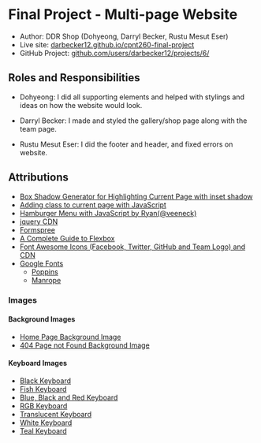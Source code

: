 # Final Project - Multi-page Website
- Author: DDR Shop (Dohyeong, Darryl Becker, Rustu Mesut Eser)
- Live site: [darbecker12.github.io/cpnt260-final-project](https://darbecker12.github.io/cpnt260-final-project/)
- GitHub Project: [github.com/users/darbecker12/projects/6/](https://github.com/users/darbecker12/projects/6/)

## Roles and Responsibilities
- Dohyeong: I did all supporting elements and helped with stylings and ideas on how the website would look.

- Darryl Becker: I made and styled the gallery/shop page along with the team page.

- Rustu Mesut Eser: I did the footer and header, and fixed errors on website.

## Attributions
- [Box Shadow Generator for Highlighting Current Page with inset shadow](https://developer.mozilla.org/en-US/docs/Web/CSS/CSS_Backgrounds_and_Borders/Box-shadow_generator)
- [Adding class to current page with JavaScript](http://www.eznetu.com/current-link.html)
- [Hamburger Menu with JavaScript by Ryan(@veeneck)](https://codepen.io/veeneck/pen/odLvQz)
- [jquery CDN](https://cdnjs.com/libraries/jquery)
- [Formspree](https://formspree.io/)
- [A Complete Guide to Flexbox](https://css-tricks.com/snippets/css/a-guide-to-flexbox/)
- [Font Awesome Icons (Facebook, Twitter, GitHub and Team Logo) and CDN](https://fontawesome.com/)
- [Google Fonts](https://fonts.google.com/)
    - [Poppins](https://fonts.google.com/specimen/Poppins)
    - [Manrope](https://fonts.google.com/specimen/Manrope)

### Images
#### Background Images
- [Home Page Background Image](https://www.shutterstock.com/image-photo/top-view-office-733243111)
- [404 Page not Found Background Image](https://www.pexels.com/photo/gray-wooden-maze-3715428/)

#### Keyboard Images
- [Black Keyboard](https://unsplash.com/photos/JALTDvehvAw)
- [Fish Keyboard](https://unsplash.com/photos/L4Bi4Zfb6Ls)
- [Blue, Black and Red Keyboard](https://unsplash.com/photos/lL_xP4CEXaY)
- [RGB Keyboard](https://unsplash.com/photos/50uD7HzOLW8)
- [Translucent Keyboard](https://unsplash.com/photos/2MCF_5fdcnU)
- [White Keyboard](https://unsplash.com/photos/jtNUtM0wy5I)
- [Teal Keyboard](https://unsplash.com/photos/uiSxC_-s7K0)
